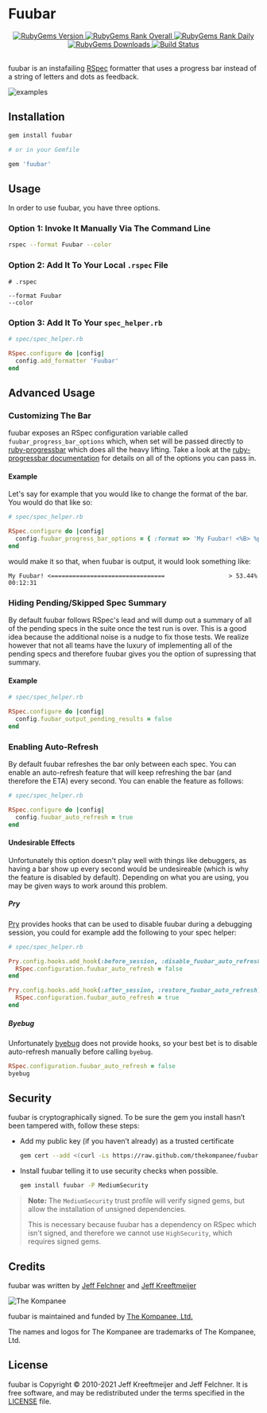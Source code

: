 Fuubar
================================================================================

<div align="center">
  <a href="https://rubygems.org/gems/fuubar" alt="RubyGems Version">
    <img src="https://img.shields.io/gem/v/fuubar.svg?style=flat-square&label=current-version" alt="RubyGems Version" />
  </a>

  <a href="https://rubygems.org/gems/fuubar" alt="RubyGems Rank Overall">
    <img src="https://img.shields.io/gem/rt/fuubar.svg?style=flat-square&label=total-rank" alt="RubyGems Rank Overall" />
  </a>

  <a href="https://rubygems.org/gems/fuubar" alt="RubyGems Rank Daily">
    <img src="https://img.shields.io/gem/rd/fuubar.svg?style=flat-square&label=daily-rank" alt="RubyGems Rank Daily" />
  </a>

  <a href="https://rubygems.org/gems/fuubar" alt="RubyGems Downloads">
    <img src="https://img.shields.io/gem/dt/fuubar.svg?style=flat-square&label=total-downloads" alt="RubyGems Downloads" />
  </a>

  <a href="https://github.com/thekompanee/fuubar/actions?query=workflow%3ABuild" alt="Build Status">
    <img src="https://img.shields.io/github/workflow/status/jfelchner/fuubar/Build?label=CI&style=flat-square&logo=github" alt="Build Status" />
  </a>
</div>

<br>

fuubar is an instafailing [RSpec][rspec] formatter that uses
a progress bar instead of a string of letters and dots as feedback.

![examples][example-gif]

Installation
--------------------------------------------------------------------------------

```ruby
gem install fuubar

# or in your Gemfile

gem 'fuubar'
```

Usage
--------------------------------------------------------------------------------

In order to use fuubar, you have three options.

### Option 1: Invoke It Manually Via The Command Line

```bash
rspec --format Fuubar --color
```

### Option 2: Add It To Your Local `.rspec` File

```text
# .rspec

--format Fuubar
--color
```

### Option 3: Add It To Your `spec_helper.rb`

```ruby
# spec/spec_helper.rb

RSpec.configure do |config|
  config.add_formatter 'Fuubar'
end
```

Advanced Usage
--------------------------------

### Customizing The Bar

fuubar exposes an RSpec configuration variable called
`fuubar_progress_bar_options` which, when set will be passed directly to
[ruby-progressbar][rpb-github] which does all the heavy lifting.  Take a look at
the [ruby-progressbar documentation][rpb-docs] for details on all of the options
you can pass in.

#### Example

Let's say for example that you would like to change the format of the bar. You
would do that like so:

```ruby
# spec/spec_helper.rb

RSpec.configure do |config|
  config.fuubar_progress_bar_options = { :format => 'My Fuubar! <%B> %p%% %a' }
end
```

would make it so that, when fuubar is output, it would look something like:

```text
My Fuubar! <================================                  > 53.44% 00:12:31
```

### Hiding Pending/Skipped Spec Summary

By default fuubar follows RSpec's lead and will dump out a summary of all of the
pending specs in the suite once the test run is over.  This is a good idea
because the additional noise is a nudge to fix those tests.  We realize however
that not all teams have the luxury of implementing all of the pending specs and
therefore fuubar gives you the option of supressing that summary.

#### Example

```ruby
# spec/spec_helper.rb

RSpec.configure do |config|
  config.fuubar_output_pending_results = false
end
```

### Enabling Auto-Refresh

By default fuubar refreshes the bar only between each spec.
You can enable an auto-refresh feature that will keep refreshing the bar (and
therefore the ETA) every second.
You can enable the feature as follows:

```ruby
# spec/spec_helper.rb

RSpec.configure do |config|
  config.fuubar_auto_refresh = true
end
```

#### Undesirable Effects

Unfortunately this option doesn't play well with things like debuggers, as
having a bar show up every second would be undesireable (which is why the
feature is disabled by default). Depending on what you are using, you may be
given ways to work around this problem.

##### Pry

[Pry][pry] provides hooks that can be used to disable fuubar during a debugging
session, you could for example add the following to your spec helper:

```ruby
# spec/spec_helper.rb

Pry.config.hooks.add_hook(:before_session, :disable_fuubar_auto_refresh) do |_output, _binding, _pry|
  RSpec.configuration.fuubar_auto_refresh = false
end

Pry.config.hooks.add_hook(:after_session, :restore_fuubar_auto_refresh) do |_output, _binding, _pry|
  RSpec.configuration.fuubar_auto_refresh = true
end
```

##### Byebug

Unfortunately [byebug][byebug] does not provide hooks, so your best bet is to
disable auto-refresh manually before calling `byebug`.

```ruby
RSpec.configuration.fuubar_auto_refresh = false
byebug
```

Security
--------------------------------------------------------------------------------

fuubar is cryptographically signed. To be sure the gem you install hasn’t been
tampered with, follow these steps:

* Add my public key (if you haven’t already) as a trusted certificate

  ```bash
  gem cert --add <(curl -Ls https://raw.github.com/thekompanee/fuubar/master/certs/thekompanee.pem)
  ```

* Install fuubar telling it to use security checks when possible.

  ```bash
  gem install fuubar -P MediumSecurity
  ```

> **Note:** The `MediumSecurity` trust profile will verify signed gems, but
> allow the installation of unsigned dependencies.
>
> This is necessary because fuubar has a dependency on RSpec which isn't signed,
> and therefore we cannot use `HighSecurity`, which requires signed gems.

Credits
--------------------------------------------------------------------------------

fuubar was written by [Jeff Felchner][jefff-profile] and [Jeff
Kreeftmeijer][jeffk-profile]

![The Kompanee][kompanee-logo]

fuubar is maintained and funded by [The Kompanee, Ltd.][kompanee-site]

The names and logos for The Kompanee are trademarks of The Kompanee, Ltd.

License
--------------------------------------------------------------------------------

fuubar is Copyright &copy; 2010-2021 Jeff Kreeftmeijer and Jeff Felchner. It is
free software, and may be redistributed under the terms specified in the
[LICENSE][license] file.

[byebug]:        https://github.com/deivid-rodriguez/byebug
[example-gif]:   https://kompanee-public-assets.s3.amazonaws.com/readmes/fuubar-examples.gif
[jefff-profile]: https://github.com/jfelchner
[jeffk-profile]: https://github.com/jeffkreeftmeijer
[kompanee-logo]: https://kompanee-public-assets.s3.amazonaws.com/readmes/kompanee-horizontal-black.png
[kompanee-site]: http://www.thekompanee.com
[license]:       https://github.com/thekompanee/fuubar/blob/master/LICENSE.txt
[pry]:           https://github.com/pry/pry
[rpb-docs]:      https://github.com/jfelchner/ruby-progressbar/wiki/Options
[rpb-github]:    https://github.com/jfelchner/ruby-progressbar
[rspec]:         https://github.com/rspec

